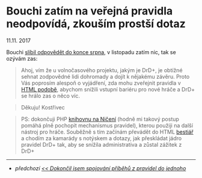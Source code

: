 # Bouchi zatím na veřejná pravidla neodpovídá, zkouším prostší dotaz

11.11. 2017

Bouchi [slíbil odpovědět do konce srpna](8-2-2017-ptam_se_bouchiho_zda_muzu_zverejnit_drdplus_html.md), v listopadu zatím nic, tak se ozývám zas:

> Ahoj, vím že u volnočasového projektu, jakým je DrD+, je obtížné sehnat zodpovědné lidi dohromady a dojít k nějakému závěru. Proto Vás poprosím alespoň o vyjádření, zda mohu zveřejnit pravidla v [HTML podobě](https://www.drdplus.info/), abychom snížili vstupní bariéru pro nové hráče a DrD+ se hrálo zas o něco víc.

> Děkuju! Kostřivec

> PS: dokončuji PHP [knihovnu na Ničení](https://github.com/jaroslavtyc/drd-plus-destruction) (hodně mi takový postup pomáhá plně pochopit mechanismus pravidel), kterou použiji na další nástroj pro hráče. Souběžně s tím začínám převádět do HTML [bestiář](https://bestiar.drdplus.info) a chodím za kamarády s notýskem a dotazy, jak přeskládat jádro pravidel DrD+ tak, aby se snížila administrativa a zůstal zážitek z DrD+

---

- *předchozí [<< Dokončil jsem spojování příběhů z pravidel do jednoho](8-11-2017-dokoncil-jsem-sjednocovani-pribehu.md)*
